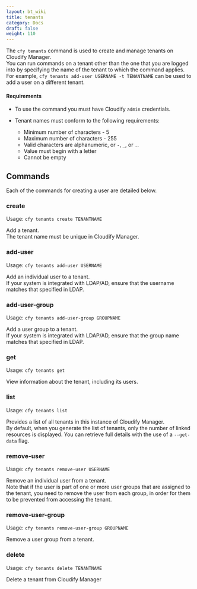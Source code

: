 ```yaml
---
layout: bt_wiki
title: tenants
category: Docs
draft: false
weight: 110
---
```


The `cfy tenants` command is used to create and manage tenants on Cloudify Manager.<br>
You can run commands on a tenant other than the one that you are logged into by specifying the name of the tenant to which the command applies. For example, `cfy tenants add-user USERNAME -t TENANTNAME` can be used to add a user on a different tenant.

#### Requirements

* To use the command you must have Cloudify `admin` credentials.<br>
* Tenant names must conform to the following requirements:  

  * Minimum number of characters - 5
  * Maximum number of characters - 255
  * Valid characters are alphanumeric, or `-`, `_`, or `.`.
  * Value must begin with a letter
  * Cannot be empty

## Commands
Each of the commands for creating a user are detailed below.

### create

Usage: `cfy tenants create TENANTNAME`

Add a tenant.<br>
The tenant name must be unique in Cloudify Manager.

### add-user

Usage: `cfy tenants add-user USERNAME`

Add an individual user to a tenant. <br>
If your system is integrated with LDAP/AD, ensure that the username matches that specified in LDAP.<br>

### add-user-group

Usage: `cfy tenants add-user-group GROUPNAME`

Add a user group to a tenant. <br>
If your system is integrated with LDAP/AD, ensure that the group name matches that specified in LDAP.<br>

### get

Usage: `cfy tenants get`<br>

View information about the tenant, including its users. <br>

### list

Usage: `cfy tenants list`<br>

Provides a list of all tenants in this instance of Cloudify Manager. <br>
By default, when you generate the list of tenants, only the number of linked resources is displayed. You can retrieve full details with the use of a `--get-data` flag.

### remove-user

Usage: `cfy tenants remove-user USERNAME`<br>

Remove an individual user from a tenant.<br>
Note that if the user is part of one or more user groups that are assigned to the tenant, you need to remove the user from each group, in order for them to be prevented from accessing the tenant.<br>

### remove-user-group

Usage: `cfy tenants remove-user-group GROUPNAME`<br>

Remove a user group from a tenant.<br>

### delete

Usage: `cfy tenants delete TENANTNAME`

Delete a tenant from Cloudify Manager

